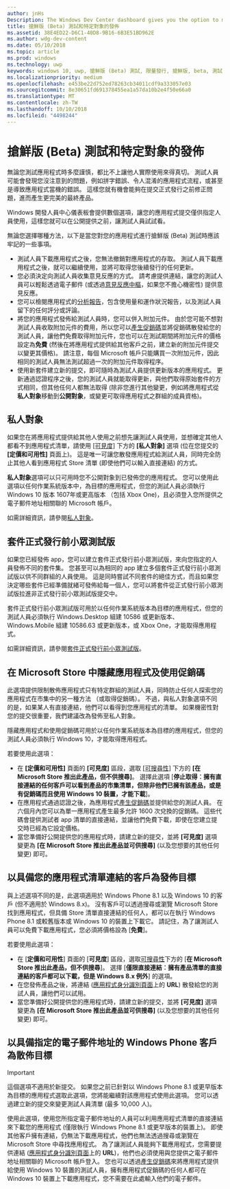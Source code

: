 ```yaml
---
author: jnHs
Description: The Windows Dev Center dashboard gives you the option to make your app available only to specified people so that you can have testers try it out before you offer it to the public.
title: 搶鮮版 (Beta) 測試和特定對象的發佈
ms.assetid: 38E4ED22-D6C1-40D8-9B16-6B3E51BD962E
ms.author: wdg-dev-content
ms.date: 05/10/2018
ms.topic: article
ms.prod: windows
ms.technology: uwp
keywords: windows 10, uwp, 搶鮮版 (Beta) 測試, 限量發行, 搶鮮版, beta, 測試, 測試人員
ms.localizationpriority: medium
ms.openlocfilehash: e453be22d752ed78263cb34011cdf9a333057e03
ms.sourcegitcommit: 8e30651fd691378455ea1a57da10b2e4f50e66a0
ms.translationtype: MT
ms.contentlocale: zh-TW
ms.lasthandoff: 10/10/2018
ms.locfileid: "4498244"
---
```

# <a name="beta-testing-and-targeted-distribution"></a>搶鮮版 (Beta) 測試和特定對象的發佈

無論您測試應用程式時多麼謹慎，都比不上讓他人實際使用來得真切。 測試人員可能會發現您沒注意到的問題，例如拼字錯誤、令人混淆的應用程式流程，或甚至是導致應用程式當機的錯誤。 這樣您就有機會能夠在提交正式發行之前修正問題，進而產生更完美的最終產品。 

Windows 開發人員中心儀表板會提供數個選項，讓您的應用程式提交僅供指定人員使用，這樣您就可以在公開提供之前，讓測試人員試試看。 

無論您選擇哪種方法，以下是當您對您的應用程式進行搶鮮版 (Beta) 測試時應該牢記的一些事項。

- 測試人員下載應用程式之後，您無法撤銷對應用程式的存取。 測試人員下載應用程式之後，就可以繼續使用，並將可取得您後續發行的任何更新。
- 您必須決定向測試人員收集意見反應的方式。 請考慮提供連結，讓您的測試人員可以輕鬆透過電子郵件 (或透過[意見反應中樞](../monetize/launch-feedback-hub-from-your-app.md)，如果您不擔心機密性) 提供意見反應。 
- 您可以檢閱應用程式的[分析報告](analytics.md)，包含使用量和運作狀況報告，以及測試人員留下的任何評分或評論。
- 將您的應用程式發佈給測試人員時，您可以併入附加元件。 由於您可能不想對測試人員收取附加元件的費用，所以您可以[產生促銷碼](generate-promotional-codes.md)並將促銷碼散發給您的測試人員，讓他們免費取得附加元件，您也可以在測試期間將附加元件的價格設定為**免費** (然後在將應用程式提供給其他客戶之前，建立新的附加元件提交以變更其價格)。 請注意，每個 Microsoft 帳戶只能購買一次附加元件，因此相同的測試人員無法測試超過一次的附加元件取得程序。 
- 使用新套件建立新的提交，即可隨時為測試人員提供更新版本的應用程式。 更新通過認證程序之後，您的測試人員就能取得更新，與他們取得原始套件的方式相同，但其他任何人都無法取得 (除非您進行其他變更，例如將應用程式從**私人對象**移動到**公開對象**，或變更可取得應用程式之群組的成員資格)。

## <a name="private-audience"></a>私人對象

如果您在將應用程式提供給其他人使用之前想先讓測試人員使用，並想確定其他人都看不到應用程式清單，請使用 [\[可見度\]](choose-visibility-options.md) 下方的 **\[私人對象\]** 選項 (位在您提交的 **\[定價和可用性\]** 頁面上)。 這是唯一可讓您散發應用程式給測試人員，同時完全防止其他人看到應用程式 Store 清單 (即使他們可以輸入直接連結) 的方式。 

**私人對象**選項可以只可用時您不公開對象到已發佈您的應用程式。 您可以使用此選項以任何作業系統版本中，為目標的應用程式，但您的測試人員必須執行 Windows 10 版本 1607年或更高版本 （包括 Xbox One)，且必須登入您所提供之電子郵件地址相關聯的 Microsoft 帳戶。

如需詳細資訊，請參閱[私人對象](choose-visibility-options.md#audience)。


## <a name="package-flights"></a>套件正式發行前小眾測試版

如果您已經發佈 app，您可以建立套件正式發行前小眾測試版，來向您指定的人員發佈不同的套件集。 您甚至可以為相同的 app 建立多個套件正式發行前小眾測試版以供不同群組的人員使用。 這是同時嘗試不同套件的絕佳方式，而且如果您決定哪些套件已經準備就緒可發佈給每一個人，您可以將套件從正式發行前小眾測試版拉進非正式發行前小眾測試版提交中。

套件正式發行前小眾測試版可用於以任何作業系統版本為目標的應用程式，但您的測試人員必須執行 Windows.Desktop 組建 10586 或更新版本、Windows.Mobile 組建 10586.63 或更新版本，或 Xbox One，才能取得應用程式。

如需詳細資訊，請參閱[套件正式發行前小眾測試版](package-flights.md)。


<span id="hide" />

## <a name="hiding-the-app-in-the-store-and-using-promotional-codes"></a>在 Microsoft Store 中隱藏應用程式及使用促銷碼

此選項提供限制散佈應用程式只有特定群組的測試人員，同時防止任何人探索您的應用程式在市集中的另一種方法 （或取得促銷碼）。 不過，與私人對象選項不同的是，如果某人有直接連結，他們可以看得到您應用程式的清單。 如果機密性對您的提交很重要，我們建議改為發佈至私人對象。

隱藏應用程式和使用促銷碼可用於以任何作業系統版本為目標的應用程式，但您的測試人員必須執行 Windows 10，才能取得應用程式。

若要使用此選項：

- 在 **\[定價和可用性\]** 頁面的 **\[可見度\]** 區段，選取 [\[可搜尋性\]](choose-visibility-options.md#discoverability) 下方的 **\[在 Microsoft Store 推出此產品，但不供搜尋\]**。 選擇此選項 [**停止取得︰擁有直接連結的任何客戶可以看到產品的市集清單，但除非他們已擁有該產品，或是有促銷碼而且使用 Windows 10 裝置，才能下載**]。 
- 在應用程式通過認證之後，為應用程式[產生促銷碼](generate-promotional-codes.md)並提供給您的測試人員。 在六個月內您可以為單一應用程式產生最多允許 1600 次兌換的促銷碼。 這些代碼會提供測試者 app 清單的直接連結，並讓他們免費下載，即使在您建立提交時已經為它設定價格。
- 當您準備好公開提供您的應用程式時，請建立新的提交，並將 **\[可見度\]** 選項變更為 **\[在 Microsoft Store 推出此產品並可供搜尋\]** (以及您想要的其他任何變更) 即可。


## <a name="targeted-distribution-with-a-link-to-your-apps-listing"></a>以具備您的應用程式清單連結的客戶為發佈目標

與上述選項不同的是，此選項適用於 Windows Phone 8.1 以及 Windows 10 的客戶 (但不適用於 Windows 8.x)。 沒有客戶可以透過搜尋或瀏覽 Microsoft Store 找到應用程式，但具備 Store 清單直接連結的任何人，都可以在執行 Windows Phone 8.1 或較舊版本或 Windows 10 的裝置上下載它。 請記住，為了讓測試人員可以免費下載應用程式，您必須將價格設為 [**免費**]。

若要使用此選項：
- 在 [**定價和可用性**] 頁面的 [**可見度**] 區段，選取[可搜尋性](choose-visibility-options.md#discoverability)下方的 [**在 Microsoft Store 推出此產品，但不供搜尋**]。 選擇 [**僅限直接連結︰擁有產品清單的直接連結的客戶都可以下載，但是 Windows 8.x 例外**] 的選項。
- 在您發佈產品之後，將連結 ([應用程式身分識別頁面](view-app-identity-details.md)上的 **URL**) 散發給您的測試人員，讓他們可以試用。
- 當您準備好公開提供您的應用程式時，請建立新的提交，並將 **\[可見度\]** 選項變更為 **\[在 Microsoft Store 推出此產品並可供搜尋\]** (以及您想要的其他任何變更) 即可。


## <a name="targeted-distribution-to-windows-phone-customers-with-specified-email-addresses"></a>以具備指定的電子郵件地址的 Windows Phone 客戶為散佈目標

> [!IMPORTANT]
> 這個選項不適用於新提交。 如果您之前已針對以 Windows Phone 8.1 或更早版本為目標的應用程式選取此選項，您將能繼續對該應用程式使用此選項。 您可以透過建立新的提交來變更測試人員清單 (最多 10,000 人)。 

使用此選項，使用您所指定電子郵件地址的人員可以利用應用程式清單的直接連結來下載您的應用程式 (僅限執行 Windows Phone 8.1 或更早版本的裝置上)。 即使其他客戶擁有連結，仍無法下載應用程式，他們也無法透過搜尋或瀏覽在 Microsoft Store 中尋找應用程式。 為了讓測試人員能夠下載應用程式，您需要提供連結 ([應用程式身分識別頁面](view-app-identity-details.md)上的 **URL**)，他們也必須使用與您提供之電子郵件地址相關聯的 Microsoft 帳戶登入。 您也可以透過[產生促銷碼](generate-promotional-codes.md)來將應用程式提供給使用 Windows 10 裝置的測試人員，擁有應用程式促銷碼的任何人都可在 Windows 10 裝置上下載應用程式，您不需要在此處輸入他們的電子郵件。
